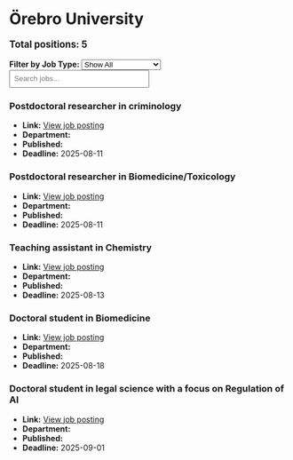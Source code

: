 # Örebro University
<p style="font-size: 1.2em; font-weight: bold;">Total positions: 5</p>


<div id="filters" style="margin: 1em 0;">
  <label for="filterType"><strong>Filter by Job Type:</strong></label>
  <select id="filterType" style="margin-right: 1em;">
    <option value="">Show All</option>
    <option value="PhD">PhD</option>
    <option value="Postdoc/Researcher">Postdoc/Researcher</option>
    <option value="Lecturer/Professor">Lecturer/Professor</option>
    <option value="Research Engineer">Research Engineer</option>    
    <option value="Other">Other</option>
  </select>
  <input type="text" id="jobFilter" placeholder="Search jobs..." style="padding: 0.5em; width: 50%;">
</div>

<div id="jobList">
<div class="job" data-type="None" style="margin-bottom: 1.5em;">

</div>

<div class="job" data-type="Postdoc/Researcher" style="margin-bottom: 1.5em;">
<h3>Postdoctoral researcher in criminology</h3>

- **Link:** [View job posting](https://www.oru.se/english/career/available-positions/job/?jid=20250199)
- **Department:** 
- **Published:** 
- **Deadline:** 2025-08-11

</div>

<div class="job" data-type="Postdoc/Researcher" style="margin-bottom: 1.5em;">
<h3>Postdoctoral researcher in Biomedicine/Toxicology</h3>

- **Link:** [View job posting](https://www.oru.se/english/career/available-positions/job/?jid=20250172)
- **Department:** 
- **Published:** 
- **Deadline:** 2025-08-11

</div>

<div class="job" data-type="Other" style="margin-bottom: 1.5em;">
<h3>Teaching assistant in Chemistry</h3>

- **Link:** [View job posting](https://www.oru.se/english/career/available-positions/job/?jid=20250232)
- **Department:** 
- **Published:** 
- **Deadline:** 2025-08-13

</div>

<div class="job" data-type="PhD" style="margin-bottom: 1.5em;">
<h3>Doctoral student in Biomedicine</h3>

- **Link:** [View job posting](https://www.oru.se/english/career/available-positions/job/?jid=20250233)
- **Department:** 
- **Published:** 
- **Deadline:** 2025-08-18

</div>

<div class="job" data-type="PhD" style="margin-bottom: 1.5em;">
<h3>Doctoral student in legal science with a focus on Regulation of AI</h3>

- **Link:** [View job posting](https://www.oru.se/english/career/available-positions/job/?jid=20250228)
- **Department:** 
- **Published:** 
- **Deadline:** 2025-09-01
</div></div>

<script>
document.addEventListener("DOMContentLoaded", function () {
  const typeSelect = document.getElementById('filterType');
  const textInput = document.getElementById('jobFilter');
  const jobBlocks = document.querySelectorAll('.job');

  function updateDisplay() {
    const selected = typeSelect.value.toLowerCase();
    const query = textInput.value.toLowerCase();

    jobBlocks.forEach(job => {
      const jobType = (job.dataset.type || "").toLowerCase();
      const matchesType = !selected || jobType === selected;
      const matchesQuery = job.textContent.toLowerCase().includes(query);
      job.style.display = (matchesType && matchesQuery) ? '' : 'none';
    });
  }

  typeSelect.addEventListener('change', updateDisplay);
  textInput.addEventListener('input', updateDisplay);
});
</script>
